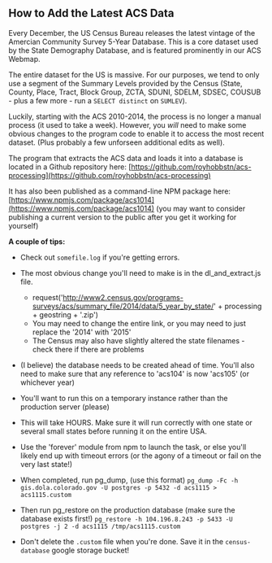 ## How to Add the Latest ACS Data

Every December, the US Census Bureau releases the latest vintage of the Amercian Community Survey 5-Year Database.  This is a core dataset used by the State Demography Database, and is featured prominently in our ACS Webmap.

The entire dataset for the US is massive.  For our purposes, we tend to only use a segment of the Summary Levels provided by the Census (State, County, Place, Tract, Block Group, ZCTA, SDUNI, SDELM, SDSEC, COUSUB - plus a few more - run a ```SELECT distinct``` on ```SUMLEV```).

Luckily, starting with the ACS 2010-2014, the process is no longer a manual process (it used to take a week).  However, you *will* need to make some obvious changes to the program code to enable it to access the most recent dataset. (Plus probably a few unforseen additional edits as well).

The program that extracts the ACS data and loads it into a database is located in a Github repository here: [https://github.com/royhobbstn/acs-processing](https://github.com/royhobbstn/acs-processing)

It has also been published as a command-line NPM package here:  [https://www.npmjs.com/package/acs1014](https://www.npmjs.com/package/acs1014)
(you may want to consider publishing a current version to the public after you get it working for yourself)

**A couple of tips:**

- Check out ```somefile.log``` if you're getting errors.
- The most obvious change you'll need to make is in the dl\_and\_extract.js file.
  - request('http://www2.census.gov/programs-surveys/acs/summary_file/2014/data/5_year_by_state/' + processing + geostring + '.zip')
  - You may need to change the entire link, or you may need to just replace the '2014' with '2015'
  - The Census may also have slightly altered the state filenames - check there if there are problems
- (I believe) the database needs to be created ahead of time.  You'll also need to make sure that any reference to 'acs104' is now 'acs105' (or whichever year)
- You'll want to run this on a temporary instance rather than the production server (please)
- This will take HOURS.  Make sure it will run correctly with one state or several small states before running it on the entire USA.
- Use the 'forever' module from npm to launch the task, or else you'll likely end up with timeout errors (or the agony of a timeout or fail on the very last state!)
- When completed, run pg\_dump, (use this format) 
```pg_dump -Fc -h gis.dola.colorado.gov -U postgres -p 5432 -d acs1115 > acs1115.custom```

- Then run pg\_restore on the production database (make sure the database exists first!) 
```pg_restore -h 104.196.8.243 -p 5433 -U postgres -j 2 -d acs1115 /tmp/acs1115.custom```

- Don't delete the ```.custom``` file when you're done.  Save it in the ```census-database``` google storage bucket!
